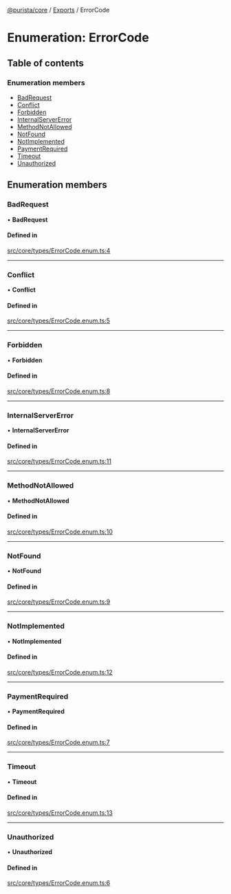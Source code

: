 [@purista/core](../README.md) / [Exports](../modules.md) / ErrorCode

# Enumeration: ErrorCode

## Table of contents

### Enumeration members

- [BadRequest](ErrorCode.md#badrequest)
- [Conflict](ErrorCode.md#conflict)
- [Forbidden](ErrorCode.md#forbidden)
- [InternalServerError](ErrorCode.md#internalservererror)
- [MethodNotAllowed](ErrorCode.md#methodnotallowed)
- [NotFound](ErrorCode.md#notfound)
- [NotImplemented](ErrorCode.md#notimplemented)
- [PaymentRequired](ErrorCode.md#paymentrequired)
- [Timeout](ErrorCode.md#timeout)
- [Unauthorized](ErrorCode.md#unauthorized)

## Enumeration members

### BadRequest

• **BadRequest**

#### Defined in

[src/core/types/ErrorCode.enum.ts:4](https://github.com/sebastianwessel/purista/blob/59536dd/src/core/types/ErrorCode.enum.ts#L4)

___

### Conflict

• **Conflict**

#### Defined in

[src/core/types/ErrorCode.enum.ts:5](https://github.com/sebastianwessel/purista/blob/59536dd/src/core/types/ErrorCode.enum.ts#L5)

___

### Forbidden

• **Forbidden**

#### Defined in

[src/core/types/ErrorCode.enum.ts:8](https://github.com/sebastianwessel/purista/blob/59536dd/src/core/types/ErrorCode.enum.ts#L8)

___

### InternalServerError

• **InternalServerError**

#### Defined in

[src/core/types/ErrorCode.enum.ts:11](https://github.com/sebastianwessel/purista/blob/59536dd/src/core/types/ErrorCode.enum.ts#L11)

___

### MethodNotAllowed

• **MethodNotAllowed**

#### Defined in

[src/core/types/ErrorCode.enum.ts:10](https://github.com/sebastianwessel/purista/blob/59536dd/src/core/types/ErrorCode.enum.ts#L10)

___

### NotFound

• **NotFound**

#### Defined in

[src/core/types/ErrorCode.enum.ts:9](https://github.com/sebastianwessel/purista/blob/59536dd/src/core/types/ErrorCode.enum.ts#L9)

___

### NotImplemented

• **NotImplemented**

#### Defined in

[src/core/types/ErrorCode.enum.ts:12](https://github.com/sebastianwessel/purista/blob/59536dd/src/core/types/ErrorCode.enum.ts#L12)

___

### PaymentRequired

• **PaymentRequired**

#### Defined in

[src/core/types/ErrorCode.enum.ts:7](https://github.com/sebastianwessel/purista/blob/59536dd/src/core/types/ErrorCode.enum.ts#L7)

___

### Timeout

• **Timeout**

#### Defined in

[src/core/types/ErrorCode.enum.ts:13](https://github.com/sebastianwessel/purista/blob/59536dd/src/core/types/ErrorCode.enum.ts#L13)

___

### Unauthorized

• **Unauthorized**

#### Defined in

[src/core/types/ErrorCode.enum.ts:6](https://github.com/sebastianwessel/purista/blob/59536dd/src/core/types/ErrorCode.enum.ts#L6)
